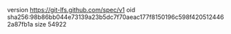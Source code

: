 version https://git-lfs.github.com/spec/v1
oid sha256:98b86bb044e73139a23b5dc7f70aeac177f8150196c598f4205124462a87fb1a
size 54922
